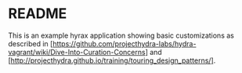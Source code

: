 # README

This is an example hyrax application showing basic customizations as described in [https://github.com/projecthydra-labs/hydra-vagrant/wiki/Dive-Into-Curation-Concerns] and [http://projecthydra.github.io/training/touring_design_patterns/].

